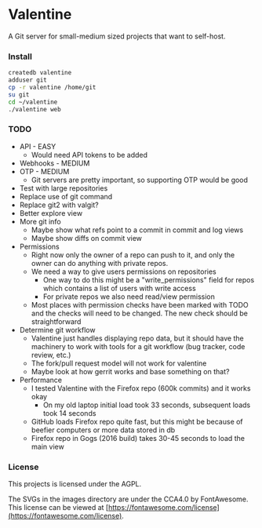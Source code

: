 # Valentine

A Git server for small-medium sized projects that want to self-host.

### Install
```bash
createdb valentine
adduser git
cp -r valentine /home/git
su git
cd ~/valentine
./valentine web
```

### TODO
  - API - EASY
    - Would need API tokens to be added
  - Webhooks - MEDIUM
  - OTP - MEDIUM
    - Git servers are pretty important, so supporting OTP would be good
  - Test with large repositories
  - Replace use of git command
  - Replace git2 with valgit?
  - Better explore view
  - More git info
    - Maybe show what refs point to a commit in commit and log views
    - Maybe show diffs on commit view
  - Permissions
    - Right now only the owner of a repo can push to it, and only the owner can
    do anything with private repos.
    - We need a way to give users permissions on repositories
      - One way to do this might be a "write_permissions" field for repos which
      contains a list of users with write access
      - For private repos we also need read/view permission
    - Most places with permission checks have been marked with TODO and the checks
    will need to be changed. The new check should be straightforward
  - Determine git workflow
    - Valentine just handles displaying repo data, but it should have the machinery
    to work with tools for a git workflow (bug tracker, code review, etc.)
    - The fork/pull request model will not work for valentine
    - Maybe look at how gerrit works and base something on that?
  - Performance
    - I tested Valentine with the Firefox repo (600k commits) and it works okay
      - On my old laptop initial load took 33 seconds, subsequent loads took 14 seconds
    - GitHub loads Firefox repo quite fast, but this might be because of beefier
    computers or more data stored in db
    - Firefox repo in Gogs (2016 build) takes 30-45 seconds to load the main view

### License
This projects is licensed under the AGPL.

The SVGs in the images directory are under the CCA4.0 by FontAwesome. This license can be
viewed at [https://fontawesome.com/license](https://fontawesome.com/license).
